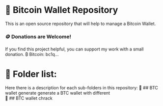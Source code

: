 # 📜 Bitcoin Wallet Repository

This is an open source repository that will help to manage a Bitcoin Wallet.

### 🪙 Donations are Welcome!
If you find this project helpful, you can support my work with a small donation. 
₿ Bitcoin: bc1q...

# 📂 Folder list:
Here there is a description for each sub-folders in this repository:
    🔹 ## BTC wallet generate
        generate a BTC wallet with different   
    🔹 ## BTC wallet chrack
